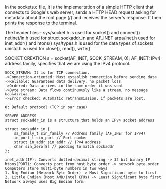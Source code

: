 In the sockets.c file,
It is the implementation of a simple HTTP client that connects to Google's web server, sends a HTTP HEAD request asking for metadata about the root page (/) and receives the server's response. It then prints the response to the terminal.

The header files:-
sys/socket.h is used for socket() and connect()
netinet/in.h used for struct sockaddr_in and AF_INET
arpa/inet.h used for inet_addr() and htons()
sys/types.h is used for the data types of sockets
unistd.h is used for close(), read(), write()

SOCKET CREATION
s = socket(AF_INET, SOCK_STREAM, 0);
AF_INET: IPv4 address family, specifies that we are using the IPv4 protocol.
~~~ "Create a socket that uses IPv4 addresses for communication."
SOCK_STREAM: It is for TCP connection.
->Connection-oriented: Must establish connection before sending data
->Reliable: Guarantees data delivery, no packet loss
->Ordered: Data arrives in the same order it was sent
->Byte stream: Data flows continuously like a stream, no message boundaries.
->Error checked: Automatic retransmission, if packets are lost.

0: Default protocol (TCP in our case)

SERVER ADDRESS
struct sockaddr_in is a structure that holds an IPv4 socket address

struct sockaddr_in {
    sa_family_t sin_family // Address family (AF_INET for IPv4)
    in_port_t sin_port // Port number
    struct in_addr sin_addr // IPv4 address
    char sin_zero[8] // padding to match sockaddr
};

inet_addr(IP): Converts dotted-decimal string -> 32 bit binary IP
htons(PORT): Converts port from host byte order -> network byte order
Computers store multi-byte numbers in two ways
1. Big Endian (Network Byte Order) -> Most Significant byte to first
2. Little Endian (Most AMD/Intel CPUs) -> Least Significant byte first
Network always uses Big Endian form.